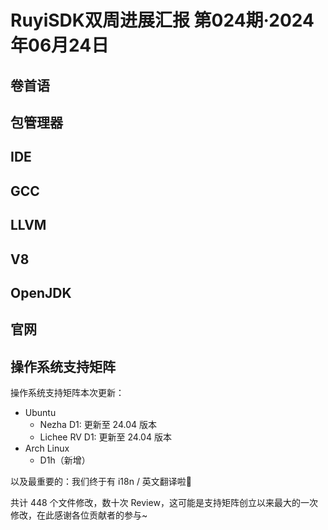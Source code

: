 # RuyiSDK双周进展汇报  第024期·2024年06月24日

## 卷首语


## 包管理器


## IDE


## GCC


## LLVM


## V8


## OpenJDK


## 官网


## 操作系统支持矩阵

操作系统支持矩阵本次更新：

- Ubuntu
  - Nezha D1: 更新至 24.04 版本
  - Lichee RV D1: 更新至 24.04 版本
- Arch Linux
  -  D1h（新增）

以及最重要的：我们终于有 i18n / 英文翻译啦🎉

共计 448 个文件修改，数十次 Review，这可能是支持矩阵创立以来最大的一次修改，在此感谢各位贡献者的参与~
